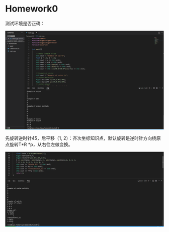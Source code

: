# Homework0
测试环境是否正确：

![output](../Recordings/homework0.png)

先旋转逆时针45，后平移（1, 2）：齐次坐标知识点，默认旋转是逆时针方向绕原点旋转T*R *p，从右往左做变换。

![](../Recordings/RT.png)


